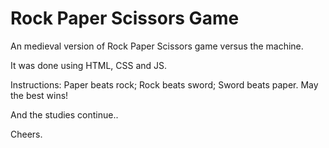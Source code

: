 # Rock Paper Scissors Game

An medieval version of Rock Paper Scissors game versus the machine.

It was done using HTML, CSS and JS. 

Instructions:
Paper beats rock;
Rock beats sword;
Sword beats paper.
May the best wins!

And the studies continue..

Cheers.
